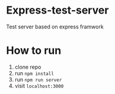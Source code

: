 # Express-test-server
Test server based on express framwork

# How to run
1. clone repo
2. run `npm install`
3. run `npm run server`
4. visit `localhost:3000`